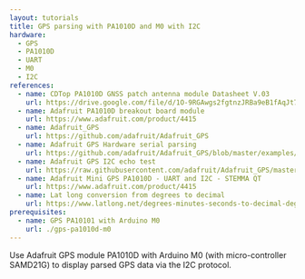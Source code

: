 ```yaml
---
layout: tutorials
title: GPS parsing with PA1010D and M0 with I2C
hardware:
  - GPS
  - PA1010D
  - UART
  - M0
  - I2C
references:
  - name: CDTop PA1010D GNSS patch antenna module Datasheet V.03
    url: https://drive.google.com/file/d/1O-9RGAwgs2fgtnzJRBa9eB1fAqJt7n_k/view
  - name: Adafruit PA1010D breakout board module
    url: https://www.adafruit.com/product/4415
  - name: Adafruit_GPS
    url: https://github.com/adafruit/Adafruit_GPS
  - name: Adafruit GPS Hardware serial parsing
    url: https://github.com/adafruit/Adafruit_GPS/blob/master/examples/GPS_HardwareSerial_Parsing/GPS_HardwareSerial_Parsing.ino
  - name: Adafruit GPS I2C echo test
    url: https://raw.githubusercontent.com/adafruit/Adafruit_GPS/master/examples/GPS_I2C_EchoTest/GPS_I2C_EchoTest.ino
  - name: Adafruit Mini GPS PA1010D - UART and I2C - STEMMA QT
    url: https://www.adafruit.com/product/4415
  - name: Lat long conversion from degrees to decimal
    url: https://www.latlong.net/degrees-minutes-seconds-to-decimal-degrees
prerequisites:
  - name: GPS PA10101 with Arduino M0
    url: ./gps-pa1010d-m0
---
```


Use Adafruit GPS module PA1010D with Arduino M0 (with micro-controller SAMD21G) to display parsed GPS data via the I2C protocol.

